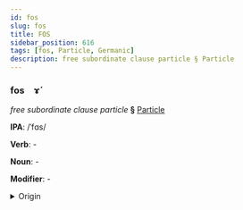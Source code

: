 ```yaml
---
id: fos
slug: fos
title: FOS
sidebar_position: 616
tags: [fos, Particle, Germanic]
description: free subordinate clause particle § Particle
---
```


### fos&emsp;<span kind="abugida">ɤ́</span>

*free subordinate clause particle* **§** [Particle](../../tags/Particle)

**IPA**: /ˈfɑs/

**Verb**: -

**Noun**: -

**Modifier**: -

<details>
    <summary>Origin</summary>
    German was /vas/<br/>
    <em>Germanic Language Family</em>
</details>